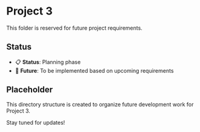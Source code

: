 # Project 3

This folder is reserved for future project requirements.

## Status
- 📋 **Status**: Planning phase
- 🔮 **Future**: To be implemented based on upcoming requirements

## Placeholder
This directory structure is created to organize future development work for Project 3.

Stay tuned for updates!